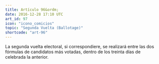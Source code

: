 ```yaml
---
title: Artículo 96&ordm;
date: 2016-12-28 17:10 UTC
art_id: 97
icon: "icono_comicios"
topic: "Segunda Vuelta (Ballotage)"
shortcode: "art-96"
---
```

La segunda vuelta electoral, si correspondiere, se realizará entre las dos fórmulas de candidatos más votadas, dentro de los treinta días de celebrada la anterior.
